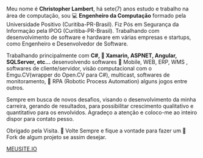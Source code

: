 Meu nome é **Christopher Lambert**, há sete(7) anos estudo e trabalho na área de computação, sou  :computer: **Engenheiro da Computação** formado pela Universidade Positivo (Curitiba-PR-Brasil). Fiz Pós em Segurança da Informação pela IPOG (Curitiba-PR-Brasil). Trabalhando com desenvolvimento de software e hardware em várias empresas e startups, como Engenheiro e Desenvolvedor de Software.

Trabalhando principalmente com **C#, :see_no_evil: Xamarin, ASPNET, Angular, SQLServer, etc...** desenvolvendo softwares :vibration_mode: Mobile, WEB, ERP, WMS , softwares de cliente/servidor, visão computacional com o Emgu.CV(wrapper do Open.CV para C#), multicast, softwares de monitoramento, :robot: RPA (Robotic Process Automation) alguns jogos entre outros.

Sempre em busca de novos desafios, visando o desenvolvimento da minha carreira, gerando de resultados, para possibilitar crescimento qualitativo e quantitativo para os envolvidos.
Agradeço a atenção e coloco-me ao inteiro dispor para contato pesso.

Obrigado pela Visita. :metal: Volte Sempre e fique a vontade para fazer um  :fork_and_knife: Fork de algum projeto se assim desejar.

[MEUSITE.IO](https://christopherlambert.github.io/)
